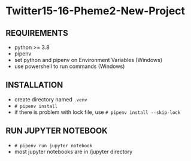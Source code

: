 # Twitter15-16-Pheme2-New-Project

## REQUIREMENTS
- python >= 3.8
- pipenv
- set python and pipenv on Environment Variables (Windows)
- use powershell to run commands (Windows)

## INSTALLATION
- create directory named `.venv`
- `# pipenv install`
- if there is problem with lock file, use `# pipenv install --skip-lock`

## RUN JUPYTER NOTEBOOK
- `# pipenv run jupyter notebook`
- most jupyter notebooks are in /jupyter directory

